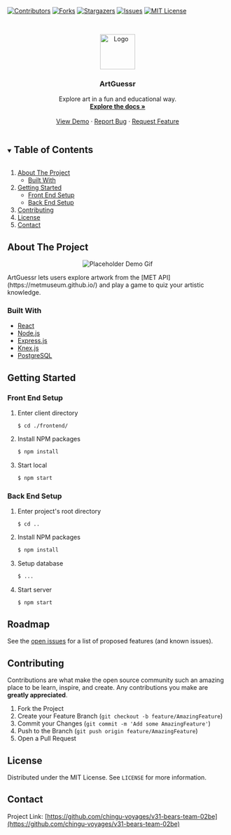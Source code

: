 [![Contributors][contributors-shield]][contributors-url]
[![Forks][forks-shield]][forks-url]
[![Stargazers][stars-shield]][stars-url]
[![Issues][issues-shield]][issues-url]
[![MIT License][license-shield]][license-url]



<!-- PROJECT LOGO -->
<br />
<p align="center">
  <a href="https://github.com/chingu-voyages/v31-bears-team-02be">
    <img src="https://chingu.io/logo-with-text-192.png" alt="Logo" height="80">
  </a>

  <h3 align="center">ArtGuessr</h3>

  <p align="center">
    Explore art in a fun and educational way.
    <br />
    <a href="https://github.com/chingu-voyages/v31-bears-team-02be"><strong>Explore the docs »</strong></a>
    <br />
    <br />
    <a href="https://github.com/chingu-voyages/v31-bears-team-02be">View Demo</a>
    ·
    <a href="https://github.com/chingu-voyages/v31-bears-team-02be/issues">Report Bug</a>
    ·
    <a href="https://github.com/chingu-voyages/v31-bears-team-02be/issues">Request Feature</a>
  </p>
</p>



<!-- TABLE OF CONTENTS -->
<details open="open">
  <summary><h2 style="display: inline-block">Table of Contents</h2></summary>
  <ol>
    <li>
      <a href="#about-the-project">About The Project</a>
      <ul>
        <li><a href="#built-with">Built With</a></li>
      </ul>
    </li>
    <li>
      <a href="#getting-started">Getting Started</a>
      <ul>
        <li><a href="#front-end-setup">Front End Setup</a></li>
        <li><a href="#back-end-setup">Back End Setup</a></li>
      </ul>
    </li>
    <li><a href="#contributing">Contributing</a></li>
    <li><a href="#license">License</a></li>
    <li><a href="#contact">Contact</a></li>
  </ol>
</details>



<!-- ABOUT THE PROJECT -->
## About The Project

<p align="center">
  <img src="https://media.giphy.com/media/3og0IUCoTmaHeYi3nO/giphy.gif" alt="Placeholder Demo Gif" />
</p>
ArtGuessr lets users explore artwork from the [MET API](https://metmuseum.github.io/) and play a game to quiz your artistic knowledge. 


### Built With

* [React](https://reactjs.org/)
* [Node.js](https://nodejs.org/)
* [Express.js](https://expressjs.org)
* [Knex.js](https://knexjs.org/)
* [PostgreSQL](https://postgresql.org/)


<!-- GETTING STARTED -->
## Getting Started

### Front End Setup

1. Enter client directory
   ```
   $ cd ./frontend/
   ```
2. Install NPM packages
   ```sh
   $ npm install
   ```
3. Start local
   ```sh
   $ npm start
   ```
   
### Back End Setup

1. Enter project's root directory
   ```
   $ cd ..
   ```
2. Install NPM packages
   ```sh
   $ npm install
   ```
3. Setup database
   ```sh
   $ ...
   ```
4. Start server
   ```sh
   $ npm start
   ```
<!-- ROADMAP -->
## Roadmap

See the [open issues](https://github.com/chingu-voyages/v31-bears-team-02/issues) for a list of proposed features (and known issues).


<!-- CONTRIBUTING -->
## Contributing

Contributions are what make the open source community such an amazing place to be learn, inspire, and create. Any contributions you make are **greatly appreciated**.

1. Fork the Project
2. Create your Feature Branch (`git checkout -b feature/AmazingFeature`)
3. Commit your Changes (`git commit -m 'Add some AmazingFeature'`)
4. Push to the Branch (`git push origin feature/AmazingFeature`)
5. Open a Pull Request



<!-- LICENSE -->
## License

Distributed under the MIT License. See `LICENSE` for more information.



<!-- CONTACT -->
## Contact

Project Link: [https://github.com/chingu-voyages/v31-bears-team-02be](https://github.com/chingu-voyages/v31-bears-team-02be)

<!-- MARKDOWN LINKS & IMAGES -->
<!-- https://www.markdownguide.org/basic-syntax/#reference-style-links -->
[contributors-shield]: https://img.shields.io/github/contributors/chingu-voyages/v31-bears-team-02be.svg?style=for-the-badge
[contributors-url]: https://github.com/chingu-voyages/v31-bears-team-02be/graphs/contributors
[forks-shield]: https://img.shields.io/github/forks/chingu-voyages/v31-bears-team-02be.svg?style=for-the-badge
[forks-url]: https://github.com/chingu-voyages/v31-bears-team-02be/network/members
[stars-shield]: https://img.shields.io/github/stars/chingu-voyages/v31-bears-team-02be.svg?style=for-the-badge
[stars-url]: https://github.com/chingu-voyages/v31-bears-team-02be/stargazers
[issues-shield]: https://img.shields.io/github/issues/chingu-voyages/v31-bears-team-02be.svg?style=for-the-badge
[issues-url]: https://github.com/chingu-voyages/v31-bears-team-02be/issues
[license-shield]: https://img.shields.io/github/license/chingu-voyages/v31-bears-team-02be.svg?style=for-the-badge
[license-url]: https://github.com/chingu-voyages/v31-bears-team-02be/blob/master/LICENSE.txt
